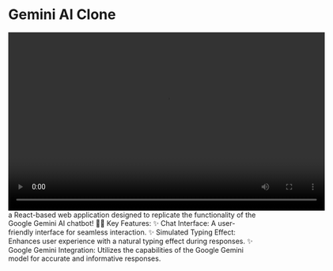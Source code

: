﻿# Gemini AI Clone
<video width="640" height="360" controls>
  <source src=""C:\Users\bobby\Videos\GeminiClone.mp4"" type="video/mp4">
  Your browser does not support the video tag.
</video>
 a React-based web application designed to replicate the functionality of the Google Gemini AI chatbot! 🤖💬
 Key Features:
✨ Chat Interface: A user-friendly interface for seamless interaction.
✨ Simulated Typing Effect: Enhances user experience with a natural typing effect during responses.
✨ Google Gemini Integration: Utilizes the capabilities of the Google Gemini model for accurate and informative responses.


